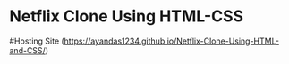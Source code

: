 # Netflix Clone Using HTML-CSS

#Hosting Site (https://ayandas1234.github.io/Netflix-Clone-Using-HTML-and-CSS/)
